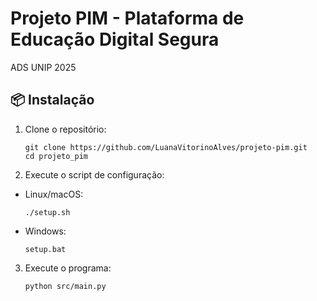 # Projeto PIM - Plataforma de Educação Digital Segura
ADS UNIP 2025

## 📦 Instalação
1. Clone o repositório:
   ```shell
   git clone https://github.com/LuanaVitorinoAlves/projeto-pim.git
   cd projeto_pim
   ```
2. Execute o script de configuração:
- Linux/macOS:
  ```shell
  ./setup.sh
  ```
- Windows:
  ```shell
  setup.bat
  ```
3. Execute o programa:
   ```shell
   python src/main.py
   ```

